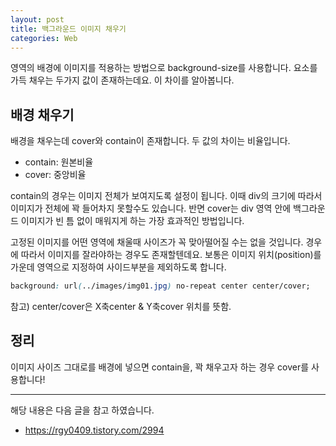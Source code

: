 ```yaml
---
layout: post
title: 백그라운드 이미지 채우기
categories: Web
---
```


영역의 배경에 이미지를 적용하는 방법으로 background-size를 사용합니다. 요소를 가득 채우는 두가지 값이 존재하는데요. 이 차이를 알아봅니다.

## 배경 채우기

배경을 채우는데 cover와 contain이 존재합니다. 두 값의 차이는 비율입니다.

- contain: 원본비율
- cover: 중앙비율

contain의 경우는 이미지 전체가 보여지도록 설정이 됩니다. 이때 div의 크기에 따라서 이미지가 전체에 꽉 들어차지 못할수도 있습니다. 반면 cover는 div 영역 안에 백그라운드 이미지가 빈 틈 없이 매워지게 하는 가장 효과적인 방법입니다.

고정된 이미지를 어떤 영역에 채울때 사이즈가 꼭 맞아떨어질 수는 없을 것입니다. 경우에 따라서 이미지를 잘라야하는 경우도 존재할텐데요. 보통은 이미지 위치(position)를 가운데 영역으로 지정하여 사이드부분을 제외하도록 합니다.

```css
background: url(../images/img01.jpg) no-repeat center center/cover;
```

참고) center/cover은 X축center & Y축cover 위치를 뜻함.

## 정리

이미지 사이즈 그대로를 배경에 넣으면 contain을, 꽉 채우고자 하는 경우 cover를 사용합니다!

---

해당 내용은 다음 글을 참고 하였습니다.

- https://rgy0409.tistory.com/2994
